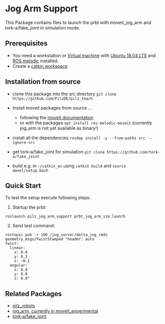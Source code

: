 # Jog Arm Support
This Package contains files to launch the prbt with moveit_jog_arm and tork-a/fake_joint in simulation mode.

## Prerequisites
- You need a workstation or [Virtual machine](https://en.wikipedia.org/wiki/Virtual_machine) with [Ubuntu 18.04 LTS](http://releases.ubuntu.com/releases/18.04/) and [ROS melodic](http://wiki.ros.org/melodic) installed.
- Create a [catkin workspace](http://wiki.ros.org/catkin/Tutorials/create_a_workspace)

## Installation from source
- clone this package into the src directory `git clone https://github.com/PilzDE/pilz_teach` 

- Install moveit packages from source ...
  - following the [moveit documentation](https://moveit.ros.org/install/source/)
  - or with the packages `apt install ros-melodic-moveit` (currently jog_arm is not yet available as binary!)

- install all the dependencies `rosdep install -y --from-paths src --ignore-src`

- get tork-a/fake_joint for simulation `git clone https://github.com/tork-a/fake_joint`

- build e.g. in `~/catkin_ws` using `catkin build` and `source devel/setup.bash`

## Quick Start
To test the setup execute following steps:

1. Startup the prbt: 
```
roslaunch pilz_jog_arm_support prbt_jog_arm_sim.launch
```
2. Send test command:
```shell script
rostopic pub -r 100 /jog_server/delta_jog_cmds geometry_msgs/TwistStamped "header: auto
twist:
  linear:
    x: 0.0
    y: 0.1
    z: -0.1
  angular:
    x: 0.0
    y: 0.0
    z: 0.0"
```


## Related Packages
* [pilz_robots](http://wiki.ros.org/pilz_robots)
* [jog_arm, currently in moveit_experimental](https://github.com/ros-planning/moveit)
* [tork-a/fake_joint](https://github.com/tork-a/fake_joint)

